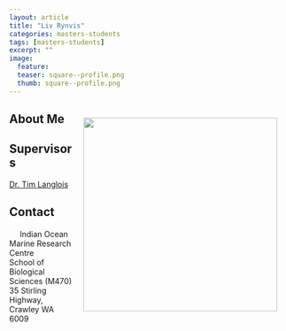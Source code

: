 ```yaml
---
layout: article
title: "Liv Rynvis"
categories: masters-students
tags: [masters-students]
excerpt: ""
image:
  feature: 
  teaser: square--profile.png
  thumb: square--profile.png
---
```

## 
<img src='/images/.png' align='right' width="350" hspace="20" vspace="10">

## About Me


## Supervisors
[Dr. Tim Langlois](https://marineecology.io/researchers/tim-langlois/ "Tim Langlois")

## Contact
<img src='/images/icons/building-regular.svg' width="15px"> Indian Ocean Marine Research Centre <br>
School of Biological Sciences (M470)<br>
35 Stirling Highway, Crawley WA 6009

<img src='/images/icons/envelope-regular.svg' width="15px"> <a href=""></a><br>

